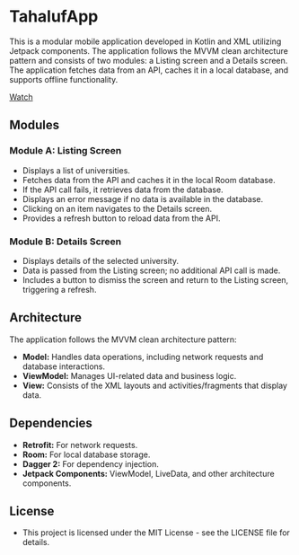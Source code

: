 # TahalufApp

This is a modular mobile application developed in Kotlin and XML utilizing Jetpack components. The application follows the MVVM clean architecture pattern and consists of two modules: a Listing screen and a Details screen. The application fetches data from an API, caches it in a local database, and supports offline functionality.

[Watch](https://github.com/user-attachments/assets/485da819-64cf-4192-8f7b-13482a3b4bb3)

## Modules

### Module A: Listing Screen

- Displays a list of universities.
- Fetches data from the API and caches it in the local Room database.
- If the API call fails, it retrieves data from the database.
- Displays an error message if no data is available in the database.
- Clicking on an item navigates to the Details screen.
- Provides a refresh button to reload data from the API.

### Module B: Details Screen

- Displays details of the selected university.
- Data is passed from the Listing screen; no additional API call is made.
- Includes a button to dismiss the screen and return to the Listing screen, triggering a refresh.

## Architecture

The application follows the MVVM clean architecture pattern:

- **Model:** Handles data operations, including network requests and database interactions.
- **ViewModel:** Manages UI-related data and business logic.
- **View:** Consists of the XML layouts and activities/fragments that display data.

## Dependencies

- **Retrofit:** For network requests.
- **Room:** For local database storage.
- **Dagger 2:** For dependency injection.
- **Jetpack Components:** ViewModel, LiveData, and other architecture components.




## License

* This project is licensed under the MIT License - see the LICENSE file for details.
